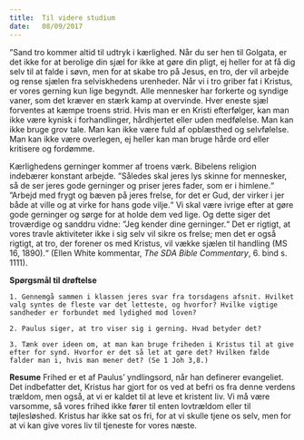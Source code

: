 ```yaml
---
title:  Til videre studium
date:   08/09/2017
---
```


”Sand tro kommer altid til udtryk i kærlighed. Når du ser hen til Golgata, er det ikke for at berolige din sjæl for ikke at gøre din pligt, ej heller for at få dig selv til at falde i søvn, men for at skabe tro på Jesus, en tro, der vil arbejde og rense sjælen fra selviskhedens urenheder. Når vi i tro griber fat i Kristus, er vores gerning kun lige begyndt. Alle mennesker har forkerte og syndige vaner, som det kræver en stærk kamp at overvinde. Hver eneste sjæl forventes at kæmpe troens strid. Hvis man er en Kristi efterfølger, kan man ikke være kynisk i forhandlinger, hårdhjertet eller uden medfølelse. Man kan ikke bruge grov tale. Man kan ikke være fuld af opblæsthed og selvfølelse. Man kan ikke være overlegen, ej heller kan man bruge hårde ord eller kritisere og fordømme.

Kærlighedens gerninger kommer af troens værk. Bibelens religion indebærer konstant arbejde. ”Således skal jeres lys skinne for mennesker, så de ser jeres gode gerninger og priser jeres fader, som er i himlene.“ ”Arbejd med frygt og bæven på jeres frelse, for det er Gud, der virker i jer både at ville og at virke for hans gode vilje.“ Vi skal være ivrige efter at gøre gode gerninger og sørge for at holde dem ved lige. Og dette siger det troværdige og sanddru vidne: ”Jeg kender dine gerninger.“ Det er rigtigt, at vores travle aktiviteter ikke i sig selv vil sikre os frelse; men det er også rigtigt, at tro, der forener os med Kristus, vil vække sjælen til handling (MS 16, 1890).“ (Ellen White kommentar, *The SDA Bible Commentary*, 6. bind s. 1111).

**Spørgsmål til drøftelse**

`1. Gennemgå sammen i klassen jeres svar fra torsdagens afsnit. Hvilket valg syntes de fleste var det letteste, og hvorfor? Hvilke vigtige sandheder er forbundet med lydighed mod loven?`

`2. Paulus siger, at tro viser sig i gerning. Hvad betyder det?`

`3. Tænk over ideen om, at man kan bruge friheden i Kristus til at give efter for synd. Hvorfor er det så let at gøre det? Hvilken fælde falder man i, hvis man mener det? (Se 1 Joh 3,8.)`

**Resume**
Frihed er et af Paulus’ yndlingsord, når han definerer evangeliet. Det indbefatter det, Kristus har gjort for os ved at befri os fra denne verdens trældom, men også, at vi er kaldet til at leve et kristent liv. Vi må være varsomme, så vores frihed ikke fører til enten lovtrældom eller til tøjlesløshed. Kristus har ikke sat os fri, for at vi skulle tjene os selv, men for at vi kan give vores liv til tjeneste for vores næste.
